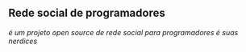 <h2><a>Rede social de programadores</a></h2>

<i align="center">
é um projeto open source de rede social para programadores é suas nerdices
</i>
